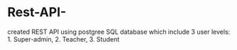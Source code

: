 # Rest-API-
created REST API using postgree SQL database which include 3 user levels: 1. Super-admin, 2. Teacher, 3. Student
